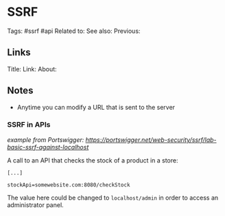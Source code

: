 # SSRF
Tags: #ssrf #api
Related to:
See also:
Previous:

## Links
Title:
Link:
About:

## Notes
- Anytime you can modify a URL that is sent to the server

### SSRF in APIs
_example from Portswigger: https://portswigger.net/web-security/ssrf/lab-basic-ssrf-against-localhost_

A call to an API that checks the stock of a product in a store:

```POST /product/stock
[...]

stockApi=somewebsite.com:8080/checkStock
```

The value here could be changed to `localhost/admin` in order to access an administrator panel.